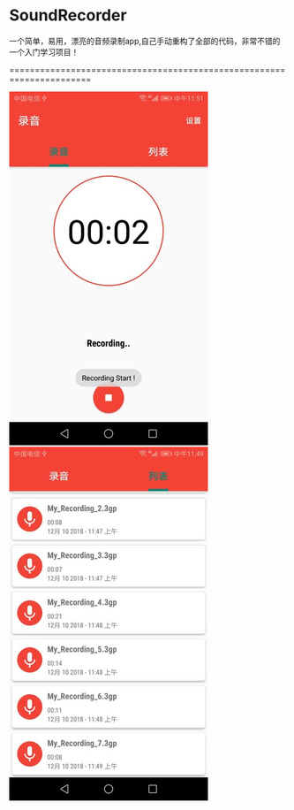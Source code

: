 # SoundRecorder
一个简单，易用，漂亮的音频录制app,自己手动重构了全部的代码，非常不错的一个入门学习项目！

======================================================================

![Image text](https://github.com/shionGitHub/SoundRecorder/blob/master/record/Screenshot_20181210-115101.jpg) ![Image text](https://github.com/shionGitHub/SoundRecorder/blob/master/record/Screenshot_20181210-114918.jpg)
